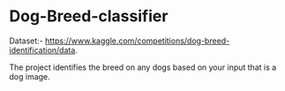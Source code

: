 # Dog-Breed-classifier
Dataset:- https://www.kaggle.com/competitions/dog-breed-identification/data.

The project identifies the breed on any dogs based on your input that is a dog image.

